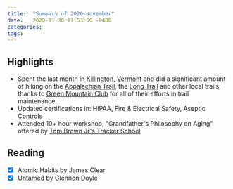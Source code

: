 ```yaml
---
title:  "Summary of 2020-November"
date:   2020-11-30 11:53:50 -0400
categories:
tags:
---
```

## Highlights
- Spent the last month in [Killington, Vermont](https://en.wikipedia.org/wiki/Killington,_Vermont) and did a significant amount of hiking on the [Appalachian Trail](https://en.wikipedia.org/wiki/Appalachian_Trail), the [Long Trail](https://en.wikipedia.org/wiki/Long_Trail) and other local trails; thanks to [Green Mountain Club](https://www.greenmountainclub.org) for all of their efforts in trail maintenance.
- Updated certifications in: HIPAA, Fire & Electrical Safety, Aseptic Controls
- Attended 10+ hour workshop, "Grandfather's Philosophy on Aging" offered by [Tom Brown Jr's Tracker School](https://www.trackerschool.com)


## Reading
- [x] Atomic Habits by James Clear
- [x] Untamed by Glennon Doyle
